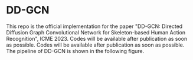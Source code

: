 # DD-GCN
This repo is the official implementation for the paper "DD-GCN: Directed Diffusion Graph Convolutional Network for Skeleton-based Human Action Recognition", ICME 2023.
Codes will be available after publication as soon as possible.
Codes will be available after publication as soon as possible. The pipeline of DD-GCN is shown in the following figure.
